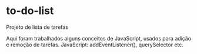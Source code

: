 # to-do-list
Projeto de lista de tarefas

Aqui foram trabalhados alguns conceitos de JavaScript, usados para adição e remoção de tarefas.
JavaScript: addEventListener(), querySelector etc.
